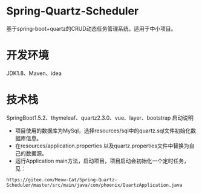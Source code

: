 # Spring-Quartz-Scheduler
基于spring-boot+quartz的CRUD动态任务管理系统，适用于中小项目。
# 开发环境
JDK1.8、Maven、idea
# 技术栈
SpringBoot1.5.2、thymeleaf、quartz2.3.0、vue、layer、bootstrap
启动说明
- 项目使用的数据库为MySql，选择resources/sql中的quartz.sql文件初始化数据库信息。
- 在resources/application.properties 以及quartz.properties文件中替换为自己的数据源。
- 运行Application main方法，启动项目，项目启动会初始化一个定时任务，见：
```
https://gitee.com/Meow-Cat/Spring-Quartz-Scheduler/master/src/main/java/com/phoenix/QuartzApplication.java
```
